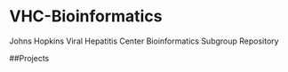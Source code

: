 # VHC-Bioinformatics
Johns Hopkins Viral Hepatitis Center Bioinformatics Subgroup Repository

##Projects
